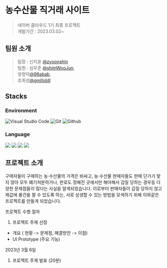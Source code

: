 # 농수산물 직거래 사이트
> 네이버 클라우드 1기 최종 프로젝트 <br> 개발기간 : 2023.03.02~

## 팀원 소개
> 팀장 : 신지윤 [@zyoonshin](https://github.com/zyoonshin) <br> 팀원 : 심우준 [@shimWooJun](https://github.com/shimWooJun), <br>
  양창덕[@96abab](https://github.com/96abab), <br>
  조희성[@gmltjddl](https://github.com/gmltjddl) 

## Stacks 

### Environment
![Visual Studio Code](https://img.shields.io/badge/Visual%20Studio%20Code-007ACC?style=for-the-badge&logo=Visual%20Studio%20Code&logoColor=white)
![Git](https://img.shields.io/badge/Git-F05032?style=for-the-badge&logo=Git&logoColor=white)
![Github](https://img.shields.io/badge/GitHub-181717?style=for-the-badge&logo=GitHub&logoColor=white)  

### Language
<a href="#"><img src="https://img.shields.io/badge/html5-E34F26?style=flat&logo=html5&logoColor=white"></a>
<a href="#"><img src="https://img.shields.io/badge/css-1572B6?style=flat&logo=css3&logoColor=white"></a>
<a href="#"><img src="https://img.shields.io/badge/javascript-F7DF1E?style=flat&logo=javascript&logoColor=black"></a>
<a href="#"><img src="https://img.shields.io/badge/java-007396?style=flat&logo=java&logoColor=white"></a>


## 프로젝트 소개

구매자들이 구매하는 농·수산물의 가격은 비싸고, 농·수산물 판매자들도 판매 단가가 맞지 않아 모두 폐기처분하거나, 판로도 정해진 곳에서만 해야해서 갑질 당하는 경우등 다양한 문제점들이 많다는 사실을 알게되었습니다. 이로부터 판매자들이 갑질 당하지 않고 제값에 물건을 팔 수 있도록 하는, 서로 상생할 수 있는 방법을 모색하기 위해 이와같은 프로젝트를 만들게 되었습니다.

프로젝트 수행 절차
1. 프로젝트 주제 선정
* 개요 ( 현황 -> 문제점, 해결방안 -> 이점)
* UI Prototype (주요 기능)

2023년 3월 6일
1. 프로젝트 주제 발표 (20분)